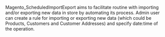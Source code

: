 Magento_ScheduledImportExport aims to facilitate routine with importing and/or exporting new data in store by automating its process.
Admin user can create a rule for importing or exporting new data (which could be Products, Customers and Customer Addresses) and specify date:time of the operation.

